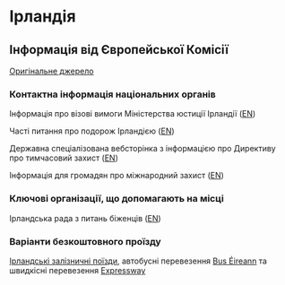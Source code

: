 # Ірландія

## Інформація від Європейської Комісії

[Оригінальне джерело](https://ec.europa.eu/info/strategy/priorities-2019-2024/stronger-europe-world/eu-solidarity-ukraine/eu-assistance-ukraine/information-people-fleeing-war-ukraine_uk)

### Контактна інформація національних органів
Інформація про візові вимоги Міністерства юстиції Ірландії ([EN](https://www.irishimmigration.ie/the-minister-for-justice-helen-mcentee-td-has-announced-the-immediate-lifting-of-entry-visa-requirements-for-ukrainian-nationals/))

Часті питання про подорож Ірландією ([EN](https://www.irishimmigration.ie/wp-content/uploads/2022/03/FAQ-Ukraine-Final.pdf))

Державна спеціалізована вебсторінка з інформацією про Директиву про тимчасовий захист ([EN](https://www.gov.ie/en/campaigns/bc537-irelands-response-to-the-situation-in-ukraine/))

Інформація для громадян про міжнародний захист ([EN](https://www.citizensinformation.ie/en/moving_country/asylum_seekers_and_refugees/the_asylum_process_in_ireland/applying_for_refugee_status_in_ireland.html))

### Ключові організації, що допомагають на місці

Ірландська рада з питань біженців ([EN](https://www.irishrefugeecouncil.ie/ukraine-information-note))

### Варіанти безкоштовного проїзду

[Ірландські залізничні поїзди](https://www.irishrail.ie/en-ie/news/rail-travel-for-arriving-ukrainian-refugees), автобусні перевезення [Bus Éireann](https://www.buseireann.ie/service_updates.php?id=5680&month=Mar) та швидкісні перевезення [Expressway](https://www.expressway.ie/)